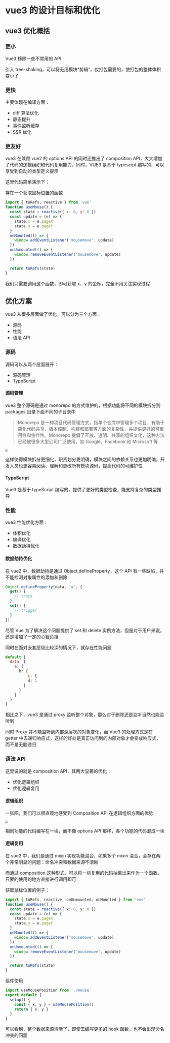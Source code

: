 # vue3 的设计目标和优化 [](#vue3-的设计目标和优化)

## vue3 优化概括 [](#vue3优化概括)

### 更小

Vue3 移除一些不常用的 API

引入 tree-shaking，可以将无用模块“剪辑”，仅打包需要的，使打包的整体体积变小了

### 更快

主要体现在编译方面：

- diff 算法优化
- 静态提升
- 事件监听缓存
- SSR 优化

### 更友好

vue3 在兼顾 vue2 的 options API 的同时还推出了 composition API，大大增加了代码的逻辑组织和代码复用能力，同时，VUE3 是基于 typescipt 编写的，可以享受到自动的类型定义提示

这里代码简单演示下：

存在一个获取鼠标位置的函数

```js
import { toRefs, reactive } from 'vue'
function useMouse() {
  const state = reactive({ x: 0, y: 0 })
  const update = (e) => {
    state.x = e.pageX
    state.y = e.pageY
  }
  onMounted(() => {
    window.addEventListener('mousemove', update)
  })
  onUnmounted(() => {
    window.removeEventListener('mousemove', update)
  })

  return toRefs(state)
}
```

我们只需要调用这个函数，即可获取 x、y 的坐标，完全不用关注实现过程

## 优化方案 [](#优化方案)

vue3 从很多层面做了优化，可以分为三个方面：

- 源码
- 性能
- 语法 API

### 源码

源码可以从两个层面展开：

- 源码管理
- TypeScript

#### 源码管理

vue3 整个源码是通过 monorepo 的方式维护的，根据功能将不同的模块拆分到 packages 目录下面不同的子目录中

> Monorepo 是一种项目代码管理方式，指单个仓库中管理多个项目，有助于简化代码共享、版本控制、构建和部署等方面的复杂性，并提供更好的可重用性和协作性。Monorepo 提倡了开放、透明、共享的组织文化，这种方法已经被很多大型公司广泛使用，如 Google、Facebook 和 Microsoft 等

<img src="/vue/optimize.png" style="zoom:50%" />

这样使得模块拆分更细化，职责划分更明确，模块之间的依赖关系也更加明确，开发人员也更容易阅读、理解和更改所有模块源码，提高代码的可维护性

#### TypeScript

Vue3 是基于 typeScript 编写的，提供了更好的类型检查，能支持复杂的类型推导

### 性能

vue3 性能优化方面：

- 体积优化
- 编译优化
- 数据劫持优化

#### 数据劫持优化

在 vue2 中，数据劫持是通过 Object.defineProperty，这个 API 有一些缺陷，并不能检测对象属性的添加和删除

```js
Object.defineProperty(data, 'a', {
  get() {
    // track
  },
  set() {
    // trigger
  }
})
```

尽管 Vue 为了解决这个问题提供了 set 和 delete 实例方法，但是对于用户来说，还是增加了一定的心智负担

同时在面对嵌套层级比较深的情况下，就存在性能问题

```js
default {
  data: {
    a: {
      b: {
          c: {
          d: 1
        }
      }
    }
  }
}
```

相比之下，vue3 是通过 proxy 监听整个对象，那么对于删除还是监听当然也能监听到

同时 Proxy 并不能监听到内部深层次的对象变化，而 Vue3 的处理方式是在 getter 中去递归响应式，这样的好处是真正访问到的内部对象才会变成响应式，而不是无脑递归

### 语法 API

这里说的就是 composition API，其两大显著的优化：

- 优化逻辑组织
- 优化逻辑复用

#### 逻辑组织

一张图，我们可以很直观地感受到 Composition API 在逻辑组织方面的优势

<img src="/vue/optimize1.png" style="zoom:50%" />

相同功能的代码编写在一块，而不像 options API 那样，各个功能的代码混成一块

#### 逻辑复用

在 vue2 中，我们是通过 mixin 实现功能混合，如果多个 mixin 混合，会存在两个非常明显的问题：命名冲突和数据来源不清晰

而通过 composition 这种形式，可以将一些复用的代码抽离出来作为一个函数，只要的使用的地方直接进行调用即可

获取鼠标位置的例子：

```js
import { toRefs, reactive, onUnmounted, onMounted } from 'vue'
function useMouse() {
  const state = reactive({ x: 0, y: 0 })
  const update = (e) => {
    state.x = e.pageX
    state.y = e.pageY
  }
  onMounted(() => {
    window.addEventListener('mousemove', update)
  })
  onUnmounted(() => {
    window.removeEventListener('mousemove', update)
  })

  return toRefs(state)
}
```

组件使用

```js
import useMousePosition from './mouse'
export default {
  setup() {
    const { x, y } = useMousePosition()
    return { x, y }
  }
}
```

可以看到，整个数据来源清晰了，即使去编写更多的 hook 函数，也不会出现命名冲突的问题
